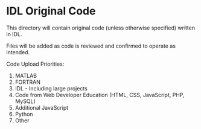 # IDL Original Code

This directory will contain original code (unless otherwise specified) written in IDL.

Files will be added as code is reviewed and confirmed to operate as intended.

Code Upload Priorities:

1.  MATLAB
2.  FORTRAN
3.  IDL - Including large projects
4.  Code from Web Developer Education (HTML, CSS, JavaScript, PHP, MySQL)
5.  Additional JavaScript
6.  Python
7.  Other
